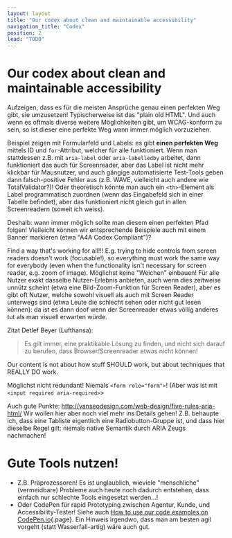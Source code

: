 ```yaml
---
layout: layout
title: "Our codex about clean and maintainable accessibility"
navigation_title: "Codex"
position: 2
lead: "TODO"
---
```


# Our codex about clean and maintainable accessibility

Aufzeigen, dass es für die meisten Ansprüche genau einen perfekten Weg gibt, sie umzusetzen! Typischerweise ist das "plain old HTML". Und auch wenn es oftmals diverse weitere Möglichkeiten gibt, um WCAG-konform zu sein, so ist dieser eine perfekte Weg wann immer möglich vorzuziehen.

Beispiel zeigen mit Formularfeld und Labels: es gibt **einen perfekten Weg** mittels ID und `for`-Attribut, welcher für alle funktioniert. Wenn man stattdessen z.B. mit `aria-label` oder `aria-labelledby` arbeitet, dann funktioniert das auch für Screenreader, aber das Label ist nicht mehr klickbar für Mausnutzer, und auch gängige automatisierte Test-Tools geben dann falsch-positive Fehler aus (z.B. WAVE, vielleicht auch andere wie TotalValidator?)! Oder theoretisch könnte man auch ein `<th>`-Element als Label programmatisch zuordnen (wenn das Eingabefeld sich in einer Tabelle befindet), aber das funktioniert nicht gleich gut in allen Screenreadern (soweit ich weiss).

Deshalb: wann immer möglich sollte man diesem einen perfekten Pfad folgen! Vielleicht können wir entsprechende Beispiele auch mit einem Banner markieren (etwa "A4A Codex Compliant")?

Find a way that's working for all!!! E.g. trying to hide controls from screen readers doesn't work (focusable!), so everything must work the same way for everybody (even when the functionality isn't necessary for screen reader, e.g. zoom of image). Möglichst keine "Weichen" einbauen! Für alle Nutzer exakt dasselbe Nutzer-Erlebnis anbieten, auch wenn dies zeitweise unnütz scheint (etwa eine Bild-Zoom-Funktion für Screen Reader), aber es gibt oft Nutzer, welche sowohl visuell als auch mit Screen Reader unterwegs sind (etwa Leute die schlecht sehen oder nicht gut lesen können): da ist es dann doof wenn der Screenreader etwas völlig anderes tut als man visuell erwarten würde.

Zitat Detlef Beyer (Lufthansa):

> Es gilt immer, eine praktikable Lösung zu finden, und nicht sich darauf zu berufen, dass Browser/Screenreader etwas nicht können!

Our content is not about how stuff SHOULD work, but about techniques that REALLY DO work.

Möglichst nicht redundant! Niemals `<form role="form">`! (Aber was ist mit `<input required aria-required>`>

Auch gute Punkte: <http://vanseodesign.com/web-design/five-rules-aria-html/> Wir wollen hier aber noch viel mehr ins Details gehen! Z.B. behaupte ich, dass eine Tabliste eigentlich eine Radiobutton-Gruppe ist, und dass hier dieselbe Regel gilt: niemals native Semantik durch ARIA Zeugs nachmachen!

# Gute Tools nutzen!

- Z.B. Präprozessoren! Es ist unglaublich, wieviele "menschliche" (vermeidbare) Probleme auch heute noch dadurch entstehen, dass einfach nur schlechte Tools eingesetzt werden...!
- Oder CodePen für rapid Prototyping zwischen Agentur, Kunde, und Accessibility-Tester! Siehe auch [How to use our code examples on CodePen.io](/examples/how-to-use-codepen-io){.page}. Ein Hinweis irgendwo, dass man am besten agil vorgeht (statt Wasserfall-artig) wäre auch gut.